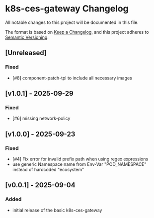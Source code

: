# k8s-ces-gateway Changelog

All notable changes to this project will be documented in this file.

The format is based on [Keep a Changelog](https://keepachangelog.com/en/1.0.0/), and this project adheres
to [Semantic Versioning](https://semver.org/spec/v2.0.0.html).

## [Unreleased]
### Fixed
- [#8] component-patch-tpl to include all necessary images 

## [v1.0.1] - 2025-09-29
### Fixed
- [#6] missing network-policy

## [v1.0.0] - 2025-09-23
### Fixed
- [#4] Fix error for invalid prefix path when using regex expressions
- use generic Namespace name from Env-Var "POD_NAMESPACE" instead of hardcoded "ecosystem"

## [v0.0.1] - 2025-09-04
### Added
- initial release of the basic k8s-ces-gateway
